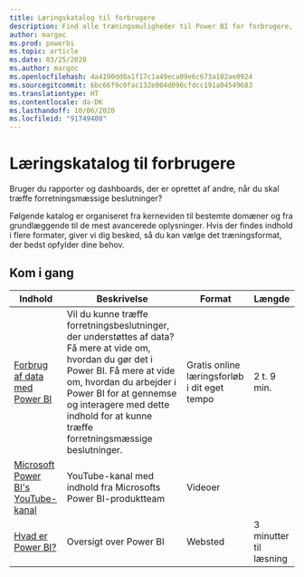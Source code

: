 ```yaml
---
title: Læringskatalog til forbrugere
description: Find alle træningsmuligheder til Power BI for forbrugere, der bruger rapporter og dashboards – lige fra det mest basale til det mest avancerede.
author: margoc
ms.prod: powerbi
ms.topic: article
ms.date: 03/25/2020
ms.author: margoc
ms.openlocfilehash: 4a4190dd8a1f17c1a49eca09e6c673a102ae0924
ms.sourcegitcommit: 6bc66f9c0fac132e004d096cfdcc191a04549683
ms.translationtype: HT
ms.contentlocale: da-DK
ms.lasthandoff: 10/06/2020
ms.locfileid: "91749408"
---
```

# <a name="consumers-learning-catalog"></a>Læringskatalog til forbrugere

Bruger du rapporter og dashboards, der er oprettet af andre, når du skal træffe forretningsmæssige beslutninger? 

Følgende katalog er organiseret fra kerneviden til bestemte domæner og fra grundlæggende til de mest avancerede oplysninger. Hvis der findes indhold i flere formater, giver vi dig besked, så du kan vælge det træningsformat, der bedst opfylder dine behov.

## <a name="get-started"></a>Kom i gang<a name="get-started"></a>
| Indhold  | Beskrivelse  | Format| Længde  |
|--------------------------------------------------------------------------------------------------|-----------------------------------------------------------------------------------------------------------------------------------------------------------------------------------------|---------------------------------------|-------------------|
| [Forbrug af data med Power BI](/learn/paths/consume-data-with-power-bi/) | Vil du kunne træffe forretningsbeslutninger, der understøttes af data? Få mere at vide om, hvordan du gør det i Power BI. Få mere at vide om, hvordan du arbejder i Power BI for at gennemse og interagere med dette indhold for at kunne træffe forretningsmæssige beslutninger. | Gratis online læringsforløb i dit eget tempo | 2 t. 9 min.  |
| [Microsoft Power BI's YouTube-kanal](https://www.youtube.com/user/mspowerbi/videos) | YouTube-kanal med indhold fra Microsofts Power BI-produktteam  | Videoer  |            |
| [Hvad er Power BI?](../fundamentals/power-bi-overview.md) | Oversigt over Power BI | Websted  | 3 minutter til læsning |